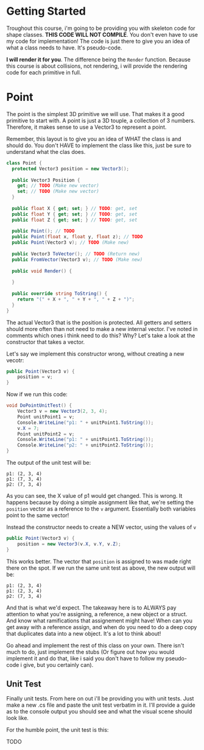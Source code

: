 # Getting Started

Troughout this course, i'm going to be providing you with skeleton code for shape classes. __THIS CODE WILL NOT COMPILE__. You don't even have to use my code for implementation! The code is just there to give you an idea of what a class needs to have. It's pseudo-code.

__I will render it for you__. The difference being the ```Render``` function. Because this course is about collisions, not rendering, i will provide the rendering code for each primitive in full. 

# Point

The point is the simplest 3D primitive we will use. That makes it a good primitive to start with. A point is just a 3D touple, a collection of 3 numbers. Therefore, it makes sense to use a Vector3 to represent a point.

Remember, this layout is to give you an idea of WHAT the class is and should do. You don't HAVE to implement the class like this, just be sure to understand what the clas does.

```cs
class Point {
  protected Vector3 position = new Vector3();
  
  public Vector3 Position {
    get; // TODO (Make new vector)
    set; // TODO (Make new vector)
  }
  
  public float X { get; set; } // TODO: get, set
  public float Y { get; set; } // TODO: get, set
  public float Z { get; set; } // TODO: get, set
  
  public Point(); // TODO
  public Point(float x, float y, float z); // TODO
  public Point(Vector3 v); // TODO (Make new)
  
  public Vector3 ToVector(); // TODO (Return new)
  public FromVector(Vector3 v); // TODO (Make new)
  
  public void Render() {
  
  }
  
  public override string ToString() {
    return "(" + X + ", " + Y + ", " + Z + ")";
  }
}
```

The actual Vector3 that is the position is protected. All getters and setters should more often than not need to make a new internal vector. I've noted in comments which ones i think need to do this? Why? Let's take a look at the constructor that takes a vector.

Let's say we implement this constructor wrong, without creating a new vecotr:

```cs
public Point(Vector3 v) {
    position = v;
}
```

Now if we run this code:

```cs
void DoPointUnitTest() {
    Vector3 v = new Vector3(2, 3, 4);
    Point unitPoint1 = v;
    Console.WriteLine("p1: " + unitPoint1.ToString());
    v.X = 7;
    Point unitPoint2 = v;
    Console.WriteLine("p1: " + unitPoint1.ToString());
    Console.WriteLine("p2: " + unitPoint2.ToString());
}
```

The output of the unit test will be:

```
p1: (2, 3, 4)
p1: (7, 3, 4)
p2: (7, 3, 4)
```

As you can see, the X value of p1 would get changed. This is wrong. It happens because by doing a simple assignment like that, we're setting the ```position``` vector as a reference to the ```v``` argument. Essentially both variables point to the same vector!

Instead the constructor needs to create a NEW vector, using the values of ```v```

```cs
public Point(Vector3 v) {
    position = new Vector3(v.X, v.Y, v.Z);
}
```

This works better. The vector that ```position``` is assigned to was made right there on the spot. If we run the same unit test as above, the new output will be:

```
p1: (2, 3, 4)
p1: (2, 3, 4)
p2: (7, 3, 4)
```

And that is what we'd expect. The takeaway here is to ALWAYS pay attention to what you're assigning, a reference, a new object or a struct. And know what ramifications that assignement might have! When can you get away with a reference assign, and when do you need to do a deep copy that duplicates data into a new object. It's a lot to think about!

Go ahead and implement the rest of this class on your own. There isn't much to do, just implement the stubs (Or figure out how you would implement it and do that, like i said you don't have to follow my pseudo-code i give, but you certainly can).

## Unit Test

Finally unit tests. From here on out i'll be providing you with unit tests. Just make a new .cs file and paste the unit test verbatim in it. I'll provide a guide as to the console output you should see and what the visual scene should look like.

For the humble point, the unit test is this:

TODO